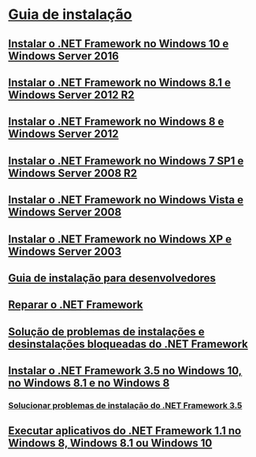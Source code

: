 # [Guia de instalação](index.md)
## [Instalar o .NET Framework no Windows 10 e Windows Server 2016](on-windows-10.md)
## [Instalar o .NET Framework no Windows 8.1 e Windows Server 2012 R2](on-windows-8-1.md)
## [Instalar o .NET Framework no Windows 8 e Windows Server 2012](on-windows-8.md)
## [Instalar o .NET Framework no Windows 7 SP1 e Windows Server 2008 R2](on-windows-7.md)
## [Instalar o .NET Framework no Windows Vista e Windows Server 2008](on-windows-vista.md)
## [Instalar o .NET Framework no Windows XP e Windows Server 2003](on-windows-xp.md)
## [Guia de instalação para desenvolvedores](guide-for-developers.md)
## [Reparar o .NET Framework](repair.md)
## [Solução de problemas de instalações e desinstalações bloqueadas do .NET Framework](troubleshoot-blocked-installations-and-uninstallations.md)
## [Instalar o .NET Framework 3.5 no Windows 10, no Windows 8.1 e no Windows 8](dotnet-35-windows-10.md)
### [Solucionar problemas de instalação do .NET Framework 3.5](net-framework-3-5-on-windows-8-plus.md)
## [Executar aplicativos do .NET Framework 1.1 no Windows 8, Windows 8.1 ou Windows 10](run-net-framework-1-1-apps.md)
